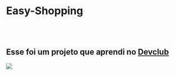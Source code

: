 <h1>Easy-Shopping</h1>
<br>
<br>
<h2> Esse foi um projeto que aprendi no <a href="https://rodolfomori.com.br/devclub">Devclub</a></h2>
<img src="https://github.com/Camilapcmoura/easy-shopping/blob/master/img1/Captura%20de%20tela%202023-05-29%20224347.png?raw=true" >
